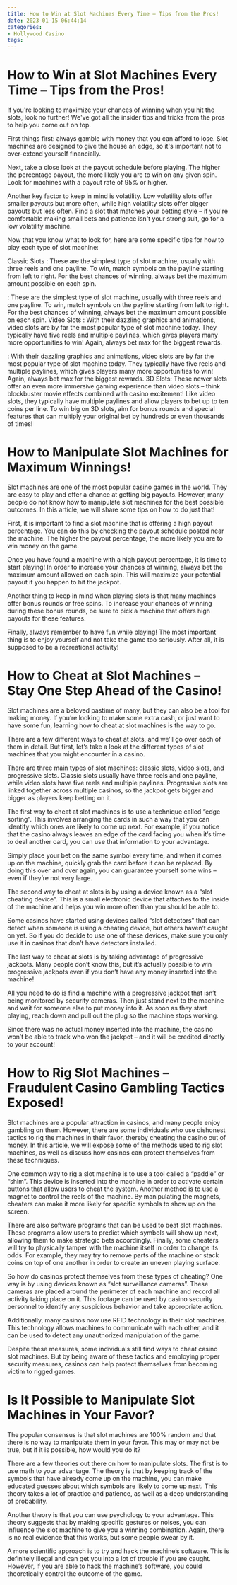 ```yaml
---
title: How to Win at Slot Machines Every Time – Tips from the Pros!
date: 2023-01-15 06:44:14
categories:
- Hollywood Casino
tags:
---
```



#  How to Win at Slot Machines Every Time – Tips from the Pros!

If you're looking to maximize your chances of winning when you hit the slots, look no further! We've got all the insider tips and tricks from the pros to help you come out on top.

First things first: always gamble with money that you can afford to lose. Slot machines are designed to give the house an edge, so it's important not to over-extend yourself financially.

Next, take a close look at the payout schedule before playing. The higher the percentage payout, the more likely you are to win on any given spin. Look for machines with a payout rate of 95% or higher.

Another key factor to keep in mind is volatility. Low volatility slots offer smaller payouts but more often, while high volatility slots offer bigger payouts but less often. Find a slot that matches your betting style – if you're comfortable making small bets and patience isn't your strong suit, go for a low volatility machine.

Now that you know what to look for, here are some specific tips for how to play each type of slot machine:

Classic Slots : These are the simplest type of slot machine, usually with three reels and one payline. To win, match symbols on the payline starting from left to right. For the best chances of winning, always bet the maximum amount possible on each spin.

: These are the simplest type of slot machine, usually with three reels and one payline. To win, match symbols on the payline starting from left to right. For the best chances of winning, always bet the maximum amount possible on each spin. Video Slots : With their dazzling graphics and animations, video slots are by far the most popular type of slot machine today. They typically have five reels and multiple paylines, which gives players many more opportunities to win! Again, always bet max for the biggest rewards.

: With their dazzling graphics and animations, video slots are by far the most popular type of slot machine today. They typically have five reels and multiple paylines, which gives players many more opportunities to win! Again, always bet max for the biggest rewards. 3D Slots: These newer slots offer an even more immersive gaming experience than video slots – think blockbuster movie effects combined with casino excitement! Like video slots, they typically have multiple paylines and allow players to bet up to ten coins per line. To win big on 3D slots, aim for bonus rounds and special features that can multiply your original bet by hundreds or even thousands of times!

#  How to Manipulate Slot Machines for Maximum Winnings!

Slot machines are one of the most popular casino games in the world. They are easy to play and offer a chance at getting big payouts. However, many people do not know how to manipulate slot machines for the best possible outcomes. In this article, we will share some tips on how to do just that!

First, it is important to find a slot machine that is offering a high payout percentage. You can do this by checking the payout schedule posted near the machine. The higher the payout percentage, the more likely you are to win money on the game.

Once you have found a machine with a high payout percentage, it is time to start playing! In order to increase your chances of winning, always bet the maximum amount allowed on each spin. This will maximize your potential payout if you happen to hit the jackpot.

Another thing to keep in mind when playing slots is that many machines offer bonus rounds or free spins. To increase your chances of winning during these bonus rounds, be sure to pick a machine that offers high payouts for these features.

Finally, always remember to have fun while playing! The most important thing is to enjoy yourself and not take the game too seriously. After all, it is supposed to be a recreational activity!

#  How to Cheat at Slot Machines – Stay One Step Ahead of the Casino!

Slot machines are a beloved pastime of many, but they can also be a tool for making money. If you’re looking to make some extra cash, or just want to have some fun, learning how to cheat at slot machines is the way to go.

There are a few different ways to cheat at slots, and we’ll go over each of them in detail. But first, let’s take a look at the different types of slot machines that you might encounter in a casino.

There are three main types of slot machines: classic slots, video slots, and progressive slots. Classic slots usually have three reels and one payline, while video slots have five reels and multiple paylines. Progressive slots are linked together across multiple casinos, so the jackpot gets bigger and bigger as players keep betting on it.

The first way to cheat at slot machines is to use a technique called “edge sorting”. This involves arranging the cards in such a way that you can identify which ones are likely to come up next. For example, if you notice that the casino always leaves an edge of the card facing you when it’s time to deal another card, you can use that information to your advantage.

Simply place your bet on the same symbol every time, and when it comes up on the machine, quickly grab the card before it can be replaced. By doing this over and over again, you can guarantee yourself some wins – even if they’re not very large.

The second way to cheat at slots is by using a device known as a “slot cheating device”. This is a small electronic device that attaches to the inside of the machine and helps you win more often than you should be able to.

Some casinos have started using devices called “slot detectors” that can detect when someone is using a cheating device, but others haven’t caught on yet. So if you do decide to use one of these devices, make sure you only use it in casinos that don’t have detectors installed.

The last way to cheat at slots is by taking advantage of progressive jackpots. Many people don’t know this, but it’s actually possible to win progressive jackpots even if you don’t have any money inserted into the machine!

All you need to do is find a machine with a progressive jackpot that isn’t being monitored by security cameras. Then just stand next to the machine and wait for someone else to put money into it. As soon as they start playing, reach down and pull out the plug so the machine stops working.

Since there was no actual money inserted into the machine, the casino won’t be able to track who won the jackpot – and it will be credited directly to your account!

#  How to Rig Slot Machines – Fraudulent Casino Gambling Tactics Exposed!

Slot machines are a popular attraction in casinos, and many people enjoy gambling on them. However, there are some individuals who use dishonest tactics to rig the machines in their favor, thereby cheating the casino out of money. In this article, we will expose some of the methods used to rig slot machines, as well as discuss how casinos can protect themselves from these techniques.

One common way to rig a slot machine is to use a tool called a “paddle” or “shim”. This device is inserted into the machine in order to activate certain buttons that allow users to cheat the system. Another method is to use a magnet to control the reels of the machine. By manipulating the magnets, cheaters can make it more likely for specific symbols to show up on the screen.

There are also software programs that can be used to beat slot machines. These programs allow users to predict which symbols will show up next, allowing them to make strategic bets accordingly. Finally, some cheaters will try to physically tamper with the machine itself in order to change its odds. For example, they may try to remove parts of the machine or stack coins on top of one another in order to create an uneven playing surface.

So how do casinos protect themselves from these types of cheating? One way is by using devices known as “slot surveillance cameras”. These cameras are placed around the perimeter of each machine and record all activity taking place on it. This footage can be used by casino security personnel to identify any suspicious behavior and take appropriate action.

Additionally, many casinos now use RFID technology in their slot machines. This technology allows machines to communicate with each other, and it can be used to detect any unauthorized manipulation of the game.

Despite these measures, some individuals still find ways to cheat casino slot machines. But by being aware of these tactics and employing proper security measures, casinos can help protect themselves from becoming victim to rigged games.

#  Is It Possible to Manipulate Slot Machines in Your Favor?

The popular consensus is that slot machines are 100% random and that there is no way to manipulate them in your favor. This may or may not be true, but if it is possible, how would you do it?

There are a few theories out there on how to manipulate slots. The first is to use math to your advantage. The theory is that by keeping track of the symbols that have already come up on the machine, you can make educated guesses about which symbols are likely to come up next. This theory takes a lot of practice and patience, as well as a deep understanding of probability.

Another theory is that you can use psychology to your advantage. This theory suggests that by making specific gestures or noises, you can influence the slot machine to give you a winning combination. Again, there is no real evidence that this works, but some people swear by it.

A more scientific approach is to try and hack the machine’s software. This is definitely illegal and can get you into a lot of trouble if you are caught. However, if you are able to hack the machine’s software, you could theoretically control the outcome of the game.
